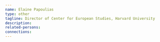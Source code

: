 ```yaml
---
name: Elaine Papoulias
type: other
tagline: Director of Center for European Studies, Harvard University
description:
related-persons: 
connections:
---
```

